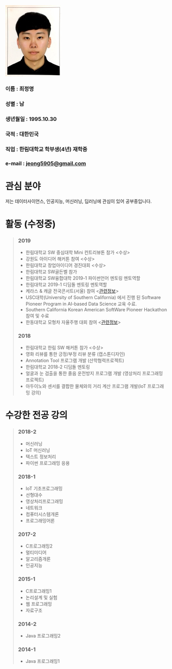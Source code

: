![증명사진](./JeongMyeong.jpg)
### 이름 : 최정명
### 성별 : 남
### 생년월일 : 1995.10.30
### 국적 : 대한민국
### 직업 : 한림대학교 학부생(4년) 재학중
### e-mail : jeong5905@gmail.com  

# 관심 분야
저는 데이터사이언스, 인공지능, 머신러닝, 딥러닝에 관심이 있어 공부중입니다.

# 활동 (수정중)
> ### 2019
> - 한림대학교 SW 중심대학 Mini 컨트리뷰톤 참가 <수상>
> - 강원도 아이디어 해커톤 참여 <수상>
> - 한림대학교 창업아이디어 경진대회 <수상>
> - 한림대학교 SW골든벨 참가
> - 한림대학교 SW융합대학 2019-1 파이썬언어 멘토링 멘토역할
> - 한림대학교 2019-1 디딤돌 멘토링 멘토역할
> - 케라스 & 캐글 전국콘서트(서울) 참여 <[관련정보](https://tykimos.github.io/2019/02/09/Keras_and_Kaggle_National_Concert/)>
> - USC대학(University of Southern California) 에서 진행 된 Software Pioneer Program in AI-based Data Science 교육 수료.
> - Southern California Korean American SoftWare Pioneer Hackathon 참여 및 수료
> - 한동대학교 모형차 자율주행 대회 참여 <[관련정보](https://sites.google.com/handong.edu/sw-2019-car)>
> ### 2018
> - 한림대학교 한림 SW 해커톤 참가 <수상>
> - 영화 리뷰를 통한 긍정/부정 리뷰 분류 (캡스톤디자인)
> - Annotation Tool 프로그램 개발 (산학협력프로젝트)
> - 한림대학교 2018-2 디딤돌 멘토링
> - 얼굴과 눈 검출을 통한 졸음 운전방지 프로그램 개발 (영상처리 프로그래밍 프로젝트)
> - 아두이노와 센서를 결합한 물체와의 거리 계산 프로그램 개발(IoT 프로그래밍 강의)


# 수강한 전공 강의
> ### 2018-2
> - 머신러닝
> - IoT 머신러닝
> - 텍스트 정보처리
> - 파이썬 프로그래밍 응용
> ### 2018-1
> - IoT 기초프로그래밍
> - 선형대수
> - 영상처리프로그래밍
> - 네트워크
> - 컴퓨터시스템개론
> - 프로그래밍어론
> ### 2017-2
> - C프로그래밍2
> - 멀티미디어
> - 알고리즘개론
> - 인공지능
> ### 2015-1
> - C프로그래밍1
> - 논리설계 및 실험
> - 웹 프로그래밍
> - 자료구조
> ### 2014-2
> - Java 프로그래밍2
> ### 2014-1
> - Java 프로그래밍1


